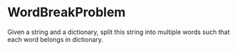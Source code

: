 # WordBreakProblem
Given a string and a dictionary, split this string into multiple words such that each word belongs in dictionary.

